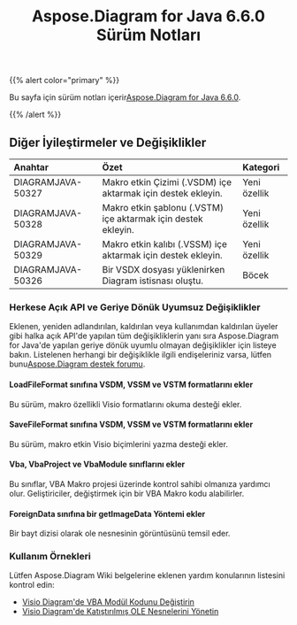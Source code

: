 ﻿---
title: Aspose.Diagram for Java 6.6.0 Sürüm Notları
type: docs
weight: 60
url: /tr/java/aspose-diagram-for-java-6-6-0-release-notes/
---
{{% alert color="primary" %}} 

 Bu sayfa için sürüm notları içerir[Aspose.Diagram for Java 6.6.0](https://docs.aspose.com/diagram/java/aspose-diagram-for-java-6-6-0-release-notes/).

{{% /alert %}} 
## **Diğer İyileştirmeler ve Değişiklikler**

|**Anahtar**|**Özet**|**Kategori**|
|:- |:- |:- |
|DIAGRAMJAVA-50327|Makro etkin Çizimi (.VSDM) içe aktarmak için destek ekleyin.|Yeni özellik|
|DIAGRAMJAVA-50328|Makro etkin şablonu (.VSTM) içe aktarmak için destek ekleyin.|Yeni özellik|
|DIAGRAMJAVA-50329|Makro etkin kalıbı (.VSSM) içe aktarmak için destek ekleyin.|Yeni özellik|
|DIAGRAMJAVA-50326|Bir VSDX dosyası yüklenirken Diagram istisnası oluştu.|Böcek|
### **Herkese Açık API ve Geriye Dönük Uyumsuz Değişiklikler**
Eklenen, yeniden adlandırılan, kaldırılan veya kullanımdan kaldırılan üyeler gibi halka açık API'de yapılan tüm değişikliklerin yanı sıra Aspose.Diagram for Java'de yapılan geriye dönük uyumlu olmayan değişiklikler için listeye bakın. Listelenen herhangi bir değişiklikle ilgili endişeleriniz varsa, lütfen bunu[Aspose.Diagram destek forumu](https://forum.aspose.com/c/diagram/17).
#### **LoadFileFormat sınıfına VSDM, VSSM ve VSTM formatlarını ekler**
Bu sürüm, makro özellikli Visio formatlarını okuma desteği ekler.
#### **SaveFileFormat sınıfına VSDM, VSSM ve VSTM formatlarını ekler**
Bu sürüm, makro etkin Visio biçimlerini yazma desteği ekler.
#### **Vba, VbaProject ve VbaModule sınıflarını ekler**
Bu sınıflar, VBA Makro projesi üzerinde kontrol sahibi olmanıza yardımcı olur. Geliştiriciler, değiştirmek için bir VBA Makro kodu alabilirler.
#### **ForeignData sınıfına bir getImageData Yöntemi ekler**
Bir bayt dizisi olarak ole nesnesinin görüntüsünü temsil eder.
### **Kullanım Örnekleri**
Lütfen Aspose.Diagram Wiki belgelerine eklenen yardım konularının listesini kontrol edin:

- [Visio Diagram'de VBA Modül Kodunu Değiştirin](/diagram/tr/java/create-layout-and-auto-fit-shapes/#modify-vba-module-code-in-visio-diagram)
- [Visio Diagram'de Katıştırılmış OLE Nesnelerini Yönetin](/diagram/tr/java/working-with-ole-objects/)
